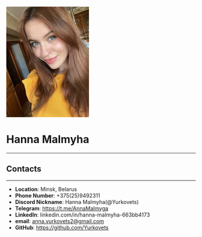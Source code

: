 ![My Image](/images/photo.jpg "My Photo")
# Hanna Malmyha
***
## Contacts
***
* **Location**: Minsk, Belarus
* **Phone Number**: +375(25)9492311
* **Discord Nickname**: Hanna Malmyha(@Yurkovets)
* **Telegram**: https://t.me/AnnaMalmyga
* **LinkedIn**: linkedin.com/in/hanna-malmyha-663bb4173
* **email**: anna.yurkovets2@gmail.com
* **GitHub**: https://github.com/Yurkovets